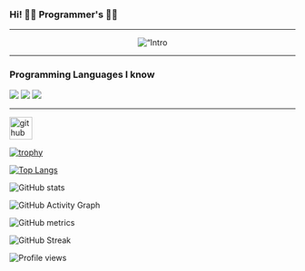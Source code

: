### Hi! 👨‍💻 Programmer's 👨‍💻
---
<p align="center">
<img src="https://github.com/NerfeGuns/profile/blob/7c18f95399e10c484d7c94ed1ab8ad57b9fbf4b4/Banner.jpg" width=“100%” title=“Intro Card” alt=“Intro Card”>
</p>

---

### Programming Languages I know
<img src="http://img.shields.io/badge/-Java-F89820?style=flat&logo=java&logoColor=white"> <img src="https://img.shields.io/badge/-C%20&%20C++-659ad2?style=flat&logo=c%2B%2B&logoColor=ffffff"> <img src="https://img.shields.io/badge/-Python-black?style=flat&logo=python&logoColor=white">

---


[<img src='https://cdn.jsdelivr.net/npm/simple-icons@3.0.1/icons/github.svg' alt='github' height='40'>](https://github.com/NerfeGuns)  

[![trophy](https://github-profile-trophy.vercel.app/?username=NerfeGuns)](https://github.com/ryo-ma/github-profile-trophy)

[![Top Langs](https://github-readme-stats.vercel.app/api/top-langs/?username=NerfeGuns)](https://github.com/anuraghazra/github-readme-stats)

![GitHub stats](https://github-readme-stats.vercel.app/api?username=NerfeGuns&show_icons=true&count_private=true)  

![GitHub Activity Graph](https://activity-graph.herokuapp.com/graph?username=NerfeGuns)  

![GitHub metrics](https://metrics.lecoq.io/NerfeGuns)  


![GitHub Streak](https://streak-stats.demolab.com?user=NerfeGuns&theme=highcontrast&hide_border=true&border_radius=80&background=0D233F&border=FFFFFF&stroke=03FF00&ring=00FF12&fire=FF0000&currStreakNum=00DD28&sideNums=41F9FF&currStreakLabel=F8FF24&sideLabels=FFFFFF)

![Profile views](https://gpvc.arturio.dev/NerfeGuns)  